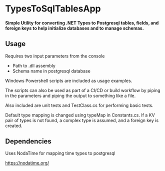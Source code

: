 # TypesToSqlTablesApp
#### Simple Utility for converting .NET Types to Postgresql tables, fields, and foreign keys to help initialize databases and to manage schemas.


## Usage
Requires two input parameters from the console
* Path to .dll assembly
* Schema name in postgresql database

Windows Powershell scripts are included as usage examples.

The scripts can also be used as part of a CI/CD or build workflow by piping in the parameters and piping the output to something like a file.

Also included are unit tests and TestClass.cs for performing basic tests.

Default type mapping is changed using typeMap in Constants.cs. If a KV pair of types is not found, a complex type is assumed, and a foreign key is created.

## Dependencies
Uses NodaTime for mapping time types to postgresql

https://nodatime.org/
